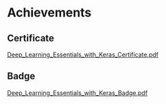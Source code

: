 

# Achievements
## Certificate
[Deep_Learning_Essentials_with_Keras_Certificate.pdf](https://prod-files-secure.s3.us-west-2.amazonaws.com/03e82b26-cccb-4906-bb56-adabcbdc0655/f5cf1405-8a02-49a4-beb6-3d50b033ba6e/Deep_Learning_Essentials_with_Keras_Certificate.pdf?X-Amz-Algorithm=AWS4-HMAC-SHA256&X-Amz-Content-Sha256=UNSIGNED-PAYLOAD&X-Amz-Credential=ASIAZI2LB466VPDA53YM%2F20250208%2Fus-west-2%2Fs3%2Faws4_request&X-Amz-Date=20250208T101359Z&X-Amz-Expires=3600&X-Amz-Security-Token=IQoJb3JpZ2luX2VjEHAaCXVzLXdlc3QtMiJHMEUCIQCSWhiQjskRpouEWGnPg%2FodANVlU4Dhf7eh2SRuUNPQ8AIgDr9gDKIW9zbEmFFVOz6Rnz6T4rR52mLn9qAzl9iRKkUqiAQIif%2F%2F%2F%2F%2F%2F%2F%2F%2F%2FARAAGgw2Mzc0MjMxODM4MDUiDEHpROixO2YE3OMgMyrcAy31OylklTXpLh0TJmdcTldOMcs7aMCjtXPtk1lglIaVq8kk7aNoVgf7Qn%2BopnUvv3rY5XZ%2BNs%2FhJcvGItv8dZMMFL4ffaz6T1hU5abpcWaK3NEl2wW1L%2B0O42VpZlnWSaPitID36wu6BRb8YGOEMM9mgbadrwub5vwKJbBc3IJrCwkakzpOWcvqlYqhFSp8U2jZwcdJyl82IzLkkviZazwO23HB0RvmuillBQIz4v%2Fsv0B9J9YM6bY12T0yQ6Yoo3%2BzQnTPSoI6halWSvJqf3IJ4VrJE6f6lGxwMkyL6qSPlUl1SAvZ%2FrbJa6qaVUlm%2FUQPVBsIisDqtmib2esSkurGh0NvsSAuguR%2FQkaBgb17An9OtkbZa3OsiRWsjoEVjQ03Ki%2B1lXCnApMyLNpjC50GtQN3qFbHAyG%2F3mQYdtW%2B%2Fh0cpImvtHqeiZCmv7ouzW2DSVYE5dL%2Bukdoyx3oKcimxIT1h6CS%2FlwPfV%2B7JuYojtxgzZel2kSy8V8X2tJBbz7MK%2FVLKNGMkr8kzvqaaMOfYzIG9l2TUpIgHaN04XBRTss9dAwCzrrbNbzDa6PKP0WQgNJ9L%2FVRfCx7mfaU%2Fkh8MSMo3c4oCo418d5YYpO%2FyOD%2B7bzirx91bSLrMK2OnL0GOqUBcHU5UXrrLJl9atJZIjqnU2a8EQEZNuBVAdWS0Bss9vSdCjD4FVlL%2FeAGK591PZQI5nbvDHX1bNvf1HIrfApoLnu6r%2BHJRfUNuA0zaIXDwkiQhNjuYkLArVEFOWmeDJE46WJVdvm3kqvsaVYdm8mH2KxkWwBJUfPmUe%2BSXNQf9BsRc9z3uUQN2myo2BpnKgRTXNZcvSRq6%2Fru101YoTY0czaCiIG9&X-Amz-Signature=54cc2c533d9fc76d6e240da5cc68f49f633f6e1767022d1d0d766e3ec8139d10&X-Amz-SignedHeaders=host&x-id=GetObject)
## Badge
[Deep_Learning_Essentials_with_Keras_Badge.pdf](https://prod-files-secure.s3.us-west-2.amazonaws.com/03e82b26-cccb-4906-bb56-adabcbdc0655/5c209097-6d96-477f-a031-edc11aa6225f/Deep_Learning_Essentials_with_Keras_Badge.pdf?X-Amz-Algorithm=AWS4-HMAC-SHA256&X-Amz-Content-Sha256=UNSIGNED-PAYLOAD&X-Amz-Credential=ASIAZI2LB466VPDA53YM%2F20250208%2Fus-west-2%2Fs3%2Faws4_request&X-Amz-Date=20250208T101359Z&X-Amz-Expires=3600&X-Amz-Security-Token=IQoJb3JpZ2luX2VjEHAaCXVzLXdlc3QtMiJHMEUCIQCSWhiQjskRpouEWGnPg%2FodANVlU4Dhf7eh2SRuUNPQ8AIgDr9gDKIW9zbEmFFVOz6Rnz6T4rR52mLn9qAzl9iRKkUqiAQIif%2F%2F%2F%2F%2F%2F%2F%2F%2F%2FARAAGgw2Mzc0MjMxODM4MDUiDEHpROixO2YE3OMgMyrcAy31OylklTXpLh0TJmdcTldOMcs7aMCjtXPtk1lglIaVq8kk7aNoVgf7Qn%2BopnUvv3rY5XZ%2BNs%2FhJcvGItv8dZMMFL4ffaz6T1hU5abpcWaK3NEl2wW1L%2B0O42VpZlnWSaPitID36wu6BRb8YGOEMM9mgbadrwub5vwKJbBc3IJrCwkakzpOWcvqlYqhFSp8U2jZwcdJyl82IzLkkviZazwO23HB0RvmuillBQIz4v%2Fsv0B9J9YM6bY12T0yQ6Yoo3%2BzQnTPSoI6halWSvJqf3IJ4VrJE6f6lGxwMkyL6qSPlUl1SAvZ%2FrbJa6qaVUlm%2FUQPVBsIisDqtmib2esSkurGh0NvsSAuguR%2FQkaBgb17An9OtkbZa3OsiRWsjoEVjQ03Ki%2B1lXCnApMyLNpjC50GtQN3qFbHAyG%2F3mQYdtW%2B%2Fh0cpImvtHqeiZCmv7ouzW2DSVYE5dL%2Bukdoyx3oKcimxIT1h6CS%2FlwPfV%2B7JuYojtxgzZel2kSy8V8X2tJBbz7MK%2FVLKNGMkr8kzvqaaMOfYzIG9l2TUpIgHaN04XBRTss9dAwCzrrbNbzDa6PKP0WQgNJ9L%2FVRfCx7mfaU%2Fkh8MSMo3c4oCo418d5YYpO%2FyOD%2B7bzirx91bSLrMK2OnL0GOqUBcHU5UXrrLJl9atJZIjqnU2a8EQEZNuBVAdWS0Bss9vSdCjD4FVlL%2FeAGK591PZQI5nbvDHX1bNvf1HIrfApoLnu6r%2BHJRfUNuA0zaIXDwkiQhNjuYkLArVEFOWmeDJE46WJVdvm3kqvsaVYdm8mH2KxkWwBJUfPmUe%2BSXNQf9BsRc9z3uUQN2myo2BpnKgRTXNZcvSRq6%2Fru101YoTY0czaCiIG9&X-Amz-Signature=2bf0a02ac39f9d277162a17e9a58f0cd1f40187f01370d3e7debd5dcfd1aa15e&X-Amz-SignedHeaders=host&x-id=GetObject)
